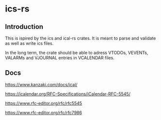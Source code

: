 # ics-rs

## Introduction

This is ispired by the ics and ical-rs crates. It is meant to parse and validate as well as write ics files.

In the long term, the crate should be able to adress VTODOs, VEVENTs, VALARMs and VJOURNAL entries in VCALENDAR files.

## Docs

https://www.kanzaki.com/docs/ical/

https://icalendar.org/RFC-Specifications/iCalendar-RFC-5545/

https://www.rfc-editor.org/rfc/rfc5545

https://www.rfc-editor.org/rfc/rfc7986
